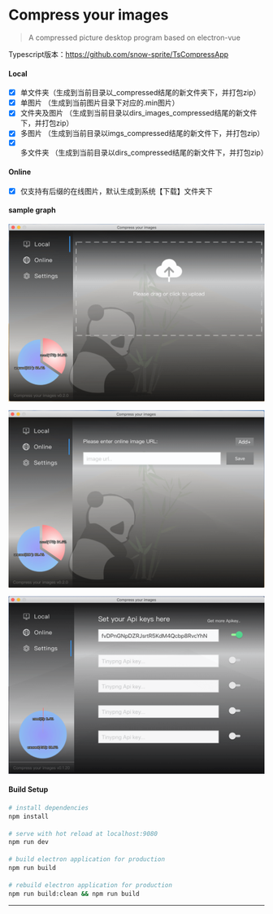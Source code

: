 # Compress your images

> A compressed picture desktop program based on electron-vue

Typescript版本：<https://github.com/snow-sprite/TsCompressApp>

#### Local

- [x] 单文件夹（生成到当前目录以_compressed结尾的新文件夹下，并打包zip）
- [x] 单图片 （生成到当前图片目录下对应的.min图片）
- [x] 文件夹及图片 （生成到当前目录以dirs_images_compressed结尾的新文件下，并打包zip）
- [x] 多图片 （生成到当前目录以imgs_compressed结尾的新文件下，并打包zip）
- [x] 多文件夹 （生成到当前目录以dirs_compressed结尾的新文件下，并打包zip）

#### Online

- [x] 仅支持有后缀的在线图片，默认生成到系统【下载】文件夹下

#### sample graph

![local](https://raw.githubusercontent.com/snow-sprite/CompressApp/master/demo/local.min.png)

![online](https://raw.githubusercontent.com/snow-sprite/CompressApp/master/demo/online.min.png)

![settings](https://raw.githubusercontent.com/snow-sprite/CompressApp/master/demo/settings.min.png)

#### Build Setup

``` bash
# install dependencies
npm install

# serve with hot reload at localhost:9080
npm run dev

# build electron application for production
npm run build

# rebuild electron application for production
npm run build:clean && npm run build

```
---
